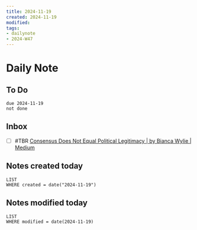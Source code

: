 ```yaml
---
title: 2024-11-19
created: 2024-11-19
modified: 
tags: 
- dailynote
- 2024-W47
---
```

# Daily Note
## To Do
```tasks
due 2024-11-19
not done
```
## Inbox
- [ ] #TBR [Consensus Does Not Equal Political Legitimacy | by Bianca Wylie | Medium](https://biancawylie.medium.com/consensus-does-not-equal-political-legitimacy-fbfc612d3d7)
## Notes created today
```dataview
LIST
WHERE created = date("2024-11-19")
```
## Notes modified today
```dataview
LIST
WHERE modified = date(2024-11-19)
```
